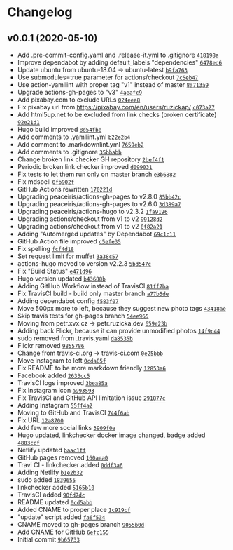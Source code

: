 # Changelog

## v0.0.1 (2020-05-10)

- Add .pre-commit-config.yaml and .release-it.yml to .gitignore [`418198a`](https://github.com/ruzickap/petr.ruzicka.dev/commit/418198aeaf0413105af77a9581d5525a198cdf32)
- Improve dependabot by adding default_labels "dependencies" [`6478ed6`](https://github.com/ruzickap/petr.ruzicka.dev/commit/6478ed6769fc34f1f59a135b7a090f4c0a4d31cf)
- Update ubuntu from ubuntu-18.04 -&gt; ubuntu-latest [`b9fa763`](https://github.com/ruzickap/petr.ruzicka.dev/commit/b9fa763ccbcdf702f9235df17fa8080afc1f3c04)
- Use submodules=true parameter for actions/checkout [`7c5eb47`](https://github.com/ruzickap/petr.ruzicka.dev/commit/7c5eb476e4d470cda15d50a0c2f70618363d89b9)
- Use action-yamllint with proper tag "v1" instead of master [`8a713a9`](https://github.com/ruzickap/petr.ruzicka.dev/commit/8a713a974f31086b6be723d2658da181a156b117)
- Upgrade actions-gh-pages to "v3" [`4aeafc9`](https://github.com/ruzickap/petr.ruzicka.dev/commit/4aeafc97323dad36b0f1a4b56dfedc7e7a939b8a)
- Add pixabay.com to exclude URLs [`024eea8`](https://github.com/ruzickap/petr.ruzicka.dev/commit/024eea845ca8ff64eabea6eba76eaf9428c31e10)
- Fix pixabay url from https://pixabay.com/en/users/ruzickap/ [`c073a27`](https://github.com/ruzickap/petr.ruzicka.dev/commit/c073a27f7232113d12b016007eba58eada392994)
- Add html5up.net to be excluded from link checks (broken certificate) [`92e21d1`](https://github.com/ruzickap/petr.ruzicka.dev/commit/92e21d1b5f712af4371b05948f03c8433827d0b2)
- Hugo build improved [`8d54fbe`](https://github.com/ruzickap/petr.ruzicka.dev/commit/8d54fbe6cd4793e01d34ed4d9e0e4ab1ed1b057a)
- Add comments to .yamllint.yml [`b22e2b4`](https://github.com/ruzickap/petr.ruzicka.dev/commit/b22e2b4deee3081a091ece55c6a361bf6addd619)
- Add comment to .markdownlint.yml [`7659eb2`](https://github.com/ruzickap/petr.ruzicka.dev/commit/7659eb2e6068c1edeae890e6a1b34654908e41d9)
- Add comments to .gitignore [`35bbabb`](https://github.com/ruzickap/petr.ruzicka.dev/commit/35bbabb21c267ef671133acd773bde745c9fd172)
- Change broken link checker GH repository [`2bef4f1`](https://github.com/ruzickap/petr.ruzicka.dev/commit/2bef4f1d21b7d18a28de4e121499305dace99420)
- Periodic broken link checker improved [`d099031`](https://github.com/ruzickap/petr.ruzicka.dev/commit/d099031cdf3627b6eb9a5c8c2a8f40ff494b3ed8)
- Fix tests to let them run only on master branch [`e3b6882`](https://github.com/ruzickap/petr.ruzicka.dev/commit/e3b6882a83666e7073675d1910e9c84e1acf65e9)
- Fix mdspell [`0fb902f`](https://github.com/ruzickap/petr.ruzicka.dev/commit/0fb902f0c28c99b58369cbca0d09733b71ddf2ba)
- GitHub Actions rewritten [`170221d`](https://github.com/ruzickap/petr.ruzicka.dev/commit/170221dc964c44879709794602e94e64850fc797)
- Upgrading peaceiris/actions-gh-pages to v2.8.0 [`85bb42c`](https://github.com/ruzickap/petr.ruzicka.dev/commit/85bb42c170e139ab0a58a7bb06028c5c4a45badb)
- Upgrading peaceiris/actions-gh-pages to v2.6.0 [`3d389a7`](https://github.com/ruzickap/petr.ruzicka.dev/commit/3d389a70e49a69ec0f858a1d66ba7c8213a9c2ea)
- Upgrading peaceiris/actions-hugo to v2.3.2 [`1fa9196`](https://github.com/ruzickap/petr.ruzicka.dev/commit/1fa91968cd96dfd202bba752162f20e6be403091)
- Upgrading actions/checkout from v1 to v2 [`99128d2`](https://github.com/ruzickap/petr.ruzicka.dev/commit/99128d207d745203c6706f6fd5f476a519a282a8)
- Upgrading actions/checkout from v1 to v2 [`0f82a21`](https://github.com/ruzickap/petr.ruzicka.dev/commit/0f82a2180c53d7b5c5c3130fe6c5d7756a7e315e)
- Adding "Automerged updates" by Dependabot [`69c1c11`](https://github.com/ruzickap/petr.ruzicka.dev/commit/69c1c116ec52f45e39a87417ea225679b10b435c)
- GitHub Action file improved [`c5efe35`](https://github.com/ruzickap/petr.ruzicka.dev/commit/c5efe3547f0285b956dc38e718bbd5708abf6580)
- Fix spelling [`fcf4d18`](https://github.com/ruzickap/petr.ruzicka.dev/commit/fcf4d184f4b179b0868a1a84d108b8dea01b9a97)
- Set request limit for muffet [`3a38c57`](https://github.com/ruzickap/petr.ruzicka.dev/commit/3a38c57210ccdeaddd083f88fa1214cf72a2dea1)
- actions-hugo moved to version v2.2.3 [`5bd547c`](https://github.com/ruzickap/petr.ruzicka.dev/commit/5bd547cfff2fe870e879b15c0dfe19f29cbb3bbc)
- Fix "Build Status" [`e471d96`](https://github.com/ruzickap/petr.ruzicka.dev/commit/e471d96dd19a33c76bfeb1e6c035231e8c12cfe8)
- Hugo version updated [`b43688b`](https://github.com/ruzickap/petr.ruzicka.dev/commit/b43688bea853316133403204012d71b723cc94cb)
- Adding GitHub Workflow instead of TravisCI [`81ff7ba`](https://github.com/ruzickap/petr.ruzicka.dev/commit/81ff7baeb2fde90d2c70abafe0f7a724301c43ce)
- Fix TravisCI build - build only master branch [`a77b5de`](https://github.com/ruzickap/petr.ruzicka.dev/commit/a77b5de03b28c4c854ee8950e555b01d4bdac65f)
- Adding dependabot config [`f583f07`](https://github.com/ruzickap/petr.ruzicka.dev/commit/f583f074dc4f96a54e4b5fdcaf7f56ee92f7eab4)
- Move 500px more to left, because they suggest new photo tags [`43418ae`](https://github.com/ruzickap/petr.ruzicka.dev/commit/43418ae90a26301abaec9083b541c75f4c7372e6)
- Skip travis tests for gh-pages branch [`54ee965`](https://github.com/ruzickap/petr.ruzicka.dev/commit/54ee96514cb056e439118cad4e046b7fed43ef33)
- Moving from petr.xvx.cz -&gt; petr.ruzicka.dev [`659e23b`](https://github.com/ruzickap/petr.ruzicka.dev/commit/659e23bee81cf9f27cb613b396b2d7e1dac7838d)
- Adding back Flickr, because it can provide unmodified photos [`14f9c44`](https://github.com/ruzickap/petr.ruzicka.dev/commit/14f9c447f514f4beeababcb424f05bc54c46cba9)
- sudo removed from .travis.yaml [`da8535b`](https://github.com/ruzickap/petr.ruzicka.dev/commit/da8535b370556820ee4626c683f5054065bc3f13)
- Flickr removed [`9855786`](https://github.com/ruzickap/petr.ruzicka.dev/commit/9855786e53f273cfe42bf9405019dd5fc0158cac)
- Change from travis-ci.org -&gt; travis-ci.com [`0e25bbb`](https://github.com/ruzickap/petr.ruzicka.dev/commit/0e25bbbd5d808db2e36ac960d9e3f1292e1561c9)
- Move instagram to left [`0cda85f`](https://github.com/ruzickap/petr.ruzicka.dev/commit/0cda85f1ceb851a186a4184baf317b7d7bcb208b)
- Fix README to be more markdown friendly [`12853a6`](https://github.com/ruzickap/petr.ruzicka.dev/commit/12853a6e89c35b9ee87bd59f227aeaf09754e96b)
- Facebook added [`2633cc5`](https://github.com/ruzickap/petr.ruzicka.dev/commit/2633cc5b235e55b359cdd9c6942e5002dffcb70f)
- TravisCI logs improved [`3bea85a`](https://github.com/ruzickap/petr.ruzicka.dev/commit/3bea85af75a6b55003427306b8bb81570f646e3c)
- Fix Instagram icon [`a993593`](https://github.com/ruzickap/petr.ruzicka.dev/commit/a993593fae7db408e5eca7a5fcda70cf854d846f)
- Fix TravisCI and GitHub API limitation issue [`291877c`](https://github.com/ruzickap/petr.ruzicka.dev/commit/291877c3e9a703847358df9109ae2e943acf578c)
- Adding Instagram [`55ff4a2`](https://github.com/ruzickap/petr.ruzicka.dev/commit/55ff4a206407ddd770a67c5d99dd26dd25e2cc43)
- Moving to GitHub and TravisCI [`744f6ab`](https://github.com/ruzickap/petr.ruzicka.dev/commit/744f6ab668273523024c069f61a166be8052e93e)
- Fix URL [`12a8700`](https://github.com/ruzickap/petr.ruzicka.dev/commit/12a8700a3558d44caadad7fc6440b5b6b48a17a3)
- Add few more social links [`3909f0e`](https://github.com/ruzickap/petr.ruzicka.dev/commit/3909f0e5378cca8dfb41245f60ab919171292054)
- Hugo updated, linkchecker docker image changed, badge added [`4803ccf`](https://github.com/ruzickap/petr.ruzicka.dev/commit/4803ccf1df0382bd66775f4c256882043ce8d5bb)
- Netlify updated [`baac1ff`](https://github.com/ruzickap/petr.ruzicka.dev/commit/baac1ff665a73736b8dc7d399cd55925d38c50c8)
- GitHub pages removed [`160aea0`](https://github.com/ruzickap/petr.ruzicka.dev/commit/160aea03ad37fadc4e5e7476a67fa8297a72cbe2)
- Travi CI - linkchecker added [`0ddf3a6`](https://github.com/ruzickap/petr.ruzicka.dev/commit/0ddf3a661584b6cba2ac564cda8acf7cf9f5739a)
- Adding Netlify [`b1e2b32`](https://github.com/ruzickap/petr.ruzicka.dev/commit/b1e2b3206a907541286daa1e71177006a5cce8cd)
- sudo added [`1839655`](https://github.com/ruzickap/petr.ruzicka.dev/commit/18396558f6916ac6bab4eea4d366424fec00c0d0)
- linkchecker added [`5165b10`](https://github.com/ruzickap/petr.ruzicka.dev/commit/5165b10d7b43e2505892d4b7af118d040232d89f)
- TravisCI added [`90fd7dc`](https://github.com/ruzickap/petr.ruzicka.dev/commit/90fd7dc617a47eaf0bcf72194aca7a9c1226915a)
- README updated [`0cd5abb`](https://github.com/ruzickap/petr.ruzicka.dev/commit/0cd5abb50d51209722b185cd1145589b7f8d7009)
- Added CNAME to proper place [`1c919cf`](https://github.com/ruzickap/petr.ruzicka.dev/commit/1c919cff49a8dcff11480c927f13ad4e89a1c562)
- "update" script added [`fa6f534`](https://github.com/ruzickap/petr.ruzicka.dev/commit/fa6f53486e0d448f9bd22d4528189fb3e634a4c6)
- CNAME moved to gh-pages branch [`9055b0d`](https://github.com/ruzickap/petr.ruzicka.dev/commit/9055b0d9af4176230b2d30ee28f7013220a8dec4)
- Add CNAME for GitHub [`6efc155`](https://github.com/ruzickap/petr.ruzicka.dev/commit/6efc155c2143755ec4ec5dbed3c21ae883d092cc)
- Initial commit [`9b65733`](https://github.com/ruzickap/petr.ruzicka.dev/commit/9b65733b9cb91ff6ae4741c8125644f9d1fc7e6e)
